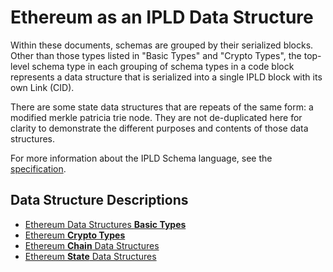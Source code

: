 # Ethereum as an IPLD Data Structure

Within these documents, schemas are grouped by their serialized blocks.
Other than those types listed in "Basic Types" and "Crypto Types", the top-level schema type in each grouping of schema
types in a code block represents a data structure that is serialized into a single IPLD block with its own Link (CID).

There are some state data structures that are repeats of the same form: a modified merkle patricia trie node.
They are not de-duplicated here for clarity to demonstrate the different purposes and contents of those data structures.

For more information about the IPLD Schema language, see the [specification](https://specs.ipld.io/schemas/).

## Data Structure Descriptions

* [Ethereum Data Structures **Basic Types**](basic_types.md)
* [Ethereum **Crypto Types**](crypto_types.md)
* [Ethereum **Chain** Data Structures](chain.md)
* [Ethereum **State** Data Structures](state.md)
